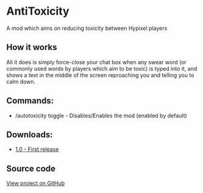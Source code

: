 # AntiToxicity
A mod which aims on reducing toxicity between Hypixel players

## How it works
All it does is simply force-close your chat box when any swear word (or commonly used words by players which aim to be toxic) is typed into it, and shows a text in the middle of the screen reproaching you and telling you to calm down.

## Commands:
* /autotoxicity toggle - Disables/Enables the mod (enabled by default)

## Downloads:
* [1.0 - First release](https://github.com/ReflxctionDev/AntiToxicity/releases/download/v1.0/AntiToxicity-v1.0.jar)

## Source code
[View project on GitHub](https://github.com/ReflxctionDev/AntiToxicity/)

